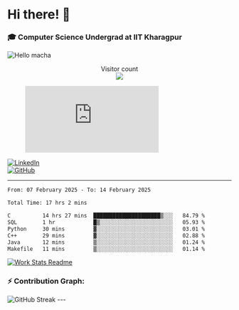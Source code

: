 # Hi there! 👋

### 🎓 Computer Science Undergrad at IIT Kharagpur

<img src="https://raw.githubusercontent.com/sagar-viradiya/sagar-viradiya/master/resources/banner.png" alt="Hello macha">

<p align="center"> 
  Visitor count<br>
  <img src="https://profile-counter.glitch.me/sesiii/count.svg" />
</p>

<figure><embed src="https://wakatime.com/share/@81d5e6c4-c575-43e6-9a9e-85ed25517f53/42cf003a-18dd-42ef-bded-df01146821f2.svg"></embed></figure>

[![LinkedIn](https://img.shields.io/badge/LinkedIn-0077B5?style=for-the-badge&logo=linkedin&logoColor=white)](https://www.linkedin.com/in/sesidadi)  
[![GitHub](https://img.shields.io/badge/GitHub-181717?style=for-the-badge&logo=github&logoColor=white)](https://github.com/sesiii)

---
<!--START_SECTION:waka-->

```txt
From: 07 February 2025 - To: 14 February 2025

Total Time: 17 hrs 2 mins

C          14 hrs 27 mins  █████████████████████▒░░░   84.79 %
SQL        1 hr            █▒░░░░░░░░░░░░░░░░░░░░░░░   05.93 %
Python     30 mins         ▓░░░░░░░░░░░░░░░░░░░░░░░░   03.01 %
C++        29 mins         ▓░░░░░░░░░░░░░░░░░░░░░░░░   02.88 %
Java       12 mins         ▒░░░░░░░░░░░░░░░░░░░░░░░░   01.24 %
Makefile   11 mins         ▒░░░░░░░░░░░░░░░░░░░░░░░░   01.14 %
```

<!--END_SECTION:waka-->


[![Work Stats Readme](https://github.com/sesiii/sesiii/actions/workflows/main.yml/badge.svg)](https://github.com/sesiii/sesiii/actions/workflows/main.yml)

### ⚡ Contribution Graph:

<img src="https://streak-stats.demolab.com/?user=sesiii&theme=radical" alt="GitHub Streak" />
---

